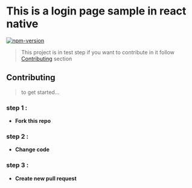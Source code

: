 ﻿# This is a login page sample in react native 
 [![npm-version](https://img.shields.io/badge/npm-v6.4.1-orange.svg?style=flat-square)]()
> This project is in test step if you want to contribute in it follow [Contributing](#contributing) section

## Contributing
>to get started...

### step 1 :
- **Fork this repo**
### step 2 :
- **Change code**
### step 3 :
- **Create new pull request**
